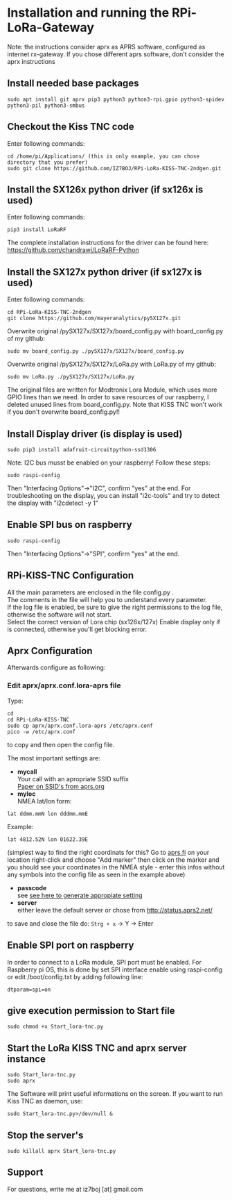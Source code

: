# Installation and running the RPi-LoRa-Gateway

Note: the instructions consider aprx as APRS software, configured as internet rx-gateway. If you chose different aprs software, don't consider the aprx instructions

## Install needed base packages
```
sudo apt install git aprx pip3 python3 python3-rpi.gpio python3-spidev python3-pil python3-smbus
```

## Checkout the Kiss TNC code
Enter following commands:<br/>
```
cd /home/pi/Applications/ (this is only example, you can chose directory that you prefer)
sudo git clone https://github.com/IZ7BOJ/RPi-LoRa-KISS-TNC-2ndgen.git
```

## Install the SX126x python driver (if sx126x is used)
Enter following commands:<br/>
```
pip3 install LoRaRF
```
The complete installation instructions for the driver can be found here: https://github.com/chandrawi/LoRaRF-Python

## Install the SX127x python driver (if sx127x is used)
Enter following commands:<br/>
```
cd RPi-LoRa-KISS-TNC-2ndgen
git clone https://github.com/mayeranalytics/pySX127x.git
```
Overwrite original /pySX127x/SX127x/board_config.py with board_config.py of my github:
```
sudo mv board_config.py ./pySX127x/SX127x/board_config.py

```
Overwrite original /pySX127x/SX127x/LoRa.py with LoRa.py of my github:
```
sudo mv LoRa.py ./pySX127x/SX127x/LoRa.py

```

The original files are written for Modtronix Lora Module, which uses more GPIO lines than we need.
In order to save resources of our raspberry, I deleted unused lines from board_config.py.
Note that KISS TNC won't work if you don't overwrite board_config.py!!


## Install Display driver (is display is used)
```
sudo pip3 install adafruit-circuitpython-ssd1306
```
Note: I2C bus musst be enabled on your raspberry! Follow these steps:
```
sudo raspi-config
```
Then "Interfacing Options"->"I2C", confirm "yes" at the end.
For troubleshooting on the display, you can install "i2c-tools" and try to detect the display with "i2cdetect -y 1"

## Enable SPI bus on raspberry
```
sudo raspi-config
```
Then "Interfacing Options"->"SPI", confirm "yes" at the end.

## RPi-KISS-TNC Configuration
All the main parameters are enclosed in the file config.py .<br/>
The comments in the file will help you to understand every parameter.<br/>
If the log file is enabled, be sure to give the right permissions to the log file, otherwise the software will not start.<br/>
Select the correct version of Lora chip (sx126x/127x)
Enable display only if is connected, otherwise you'll get blocking error.

## Aprx Configuration
Afterwards configure as following:
### Edit aprx/aprx.conf.lora-aprs file
Type:
```
cd
cd RPi-LoRa-KISS-TNC
sudo cp aprx/aprx.conf.lora-aprs /etc/aprx.conf
pico -w /etc/aprx.conf
```
to copy and then open the config file.

The most important settings are:
* **mycall**<br/>
Your call with an apropriate SSID suffix<br/>[Paper on SSID's from aprs.org](http://www.aprs.org/aprs11/SSIDs.txt) 
* **myloc**<br/>
NMEA lat/lon form:
```
lat ddmm.mmN lon dddmm.mmE
```
Example:
```
lat 4812.52N lon 01622.39E
```
(simplest way to find the right coordinats for this? Go to [aprs.fi](http://www.aprs.fi) on your location right-click and choose "Add marker" then click on the marker and you should see your coordinates in the NMEA style - enter this infos without any symbols into the config file as seen in the example above)

* **passcode**<br/>
see [see here to generate appropiate setting](https://apps.magicbug.co.uk/passcode/)
* **server**<br/>
either leave the default server or chose from http://status.aprs2.net/

to save and close the file do:
`Strg + x` -> Y -> Enter

## Enable SPI port on raspberry
In order to connect to a LoRa module, SPI port must be enabled. 
For Raspberry pi OS, this is done by set SPI interface enable using raspi-config or edit /boot/config.txt by adding following line:
```
dtparam=spi=on
```

## give execution permission to Start file
```
sudo chmod +x Start_lora-tnc.py
```

## Start the LoRa KISS TNC and aprx server instance
```
sudo Start_lora-tnc.py
sudo aprx
```

The Software will print useful informations on the screen. If you want to run Kiss TNC as daemon, use:
```
sudo Start_lora-tnc.py>/dev/null &
```

## Stop the server's
```
sudo killall aprx Start_lora-tnc.py
```
## Support
For questions, write me at iz7boj [at] gmail.com
